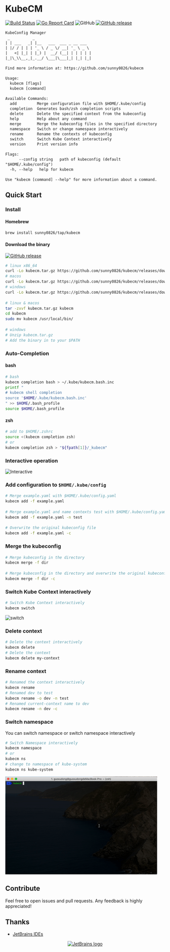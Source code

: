 # KubeCM

[![Build Status](https://travis-ci.org/sunny0826/kubecm.svg?branch=master)](https://travis-ci.org/sunny0826/kubecm)
[![Go Report Card](https://goreportcard.com/badge/github.com/sunny0826/kubecm)](https://goreportcard.com/report/github.com/sunny0826/kubecm)
![GitHub](https://img.shields.io/github/license/sunny0826/kubecm.svg)
[![GitHub release](https://img.shields.io/github/release/sunny0826/kubecm)](https://github.com/sunny0826/kubecm/releases)

```text
KubeConfig Manager
 _          _
| | ___   _| |__   ___  ___ _ __ ___
| |/ / | | | '_ \ / _ \/ __| '_ \ _ \
|   <| |_| | |_) |  __/ (__| | | | | |
|_|\_\\__,_|_.__/ \___|\___|_| |_| |_|

Find more information at: https://github.com/sunny0826/kubecm

Usage:
  kubecm [flags]
  kubecm [command]

Available Commands:
  add         Merge configuration file with $HOME/.kube/config
  completion  Generates bash/zsh completion scripts
  delete      Delete the specified context from the kubeconfig
  help        Help about any command
  merge       Merge the kubeconfig files in the specified directory
  namespace   Switch or change namespace interactively
  rename      Rename the contexts of kubeconfig
  switch      Switch Kube Context interactively
  version     Print version info

Flags:
      --config string   path of kubeconfig (default "$HOME/.kube/config")
  -h, --help   help for kubecm

Use "kubecm [command] --help" for more information about a command.
```

## Quick Start

### Install

#### Homebrew

```bash
brew install sunny0826/tap/kubecm
```

#### Download the binary

[![GitHub release](https://img.shields.io/github/release/sunny0826/kubecm)](https://github.com/sunny0826/kubecm/releases)

```bash
# linux x86_64
curl -Lo kubecm.tar.gz https://github.com/sunny0826/kubecm/releases/download/v${VERSION}/kubecm_${VERSION}_Linux_x86_64.tar.gz
# macos
curl -Lo kubecm.tar.gz https://github.com/sunny0826/kubecm/releases/download/v${VERSION}/kubecm_${VERSION}_Darwin_x86_64.tar.gz
# windows
curl -Lo kubecm.tar.gz https://github.com/sunny0826/kubecm/releases/download/v${VERSION}/kubecm_${VERSION}_Windows_x86_64.tar.gz

# linux & macos
tar -zxvf kubecm.tar.gz kubecm
cd kubecm
sudo mv kubecm /usr/local/bin/

# windows
# Unzip kubecm.tar.gz
# Add the binary in to your $PATH
```

### Auto-Completion

#### bash

```bash
# bash
kubecm completion bash > ~/.kube/kubecm.bash.inc
printf "
# kubecm shell completion
source '$HOME/.kube/kubecm.bash.inc'
" >> $HOME/.bash_profile
source $HOME/.bash_profile
```

#### zsh

```bash
# add to $HOME/.zshrc 
source <(kubecm completion zsh)
# or
kubecm completion zsh > "${fpath[1]}/_kubecm"
```

### Interactive operation

![Interactive](dosc/Interaction.gif)

### Add configuration to `$HOME/.kube/config`

```bash
# Merge example.yaml with $HOME/.kube/config.yaml
kubecm add -f example.yaml 

# Merge example.yaml and name contexts test with $HOME/.kube/config.yaml
kubecm add -f example.yaml -n test

# Overwrite the original kubeconfig file
kubecm add -f example.yaml -c
```

### Merge the kubeconfig

```bash
# Merge kubeconfig in the directory
kubecm merge -f dir

# Merge kubeconfig in the directory and overwrite the original kubeconfig file
kubecm merge -f dir -c
```

### Switch Kube Context interactively

```bash
# Switch Kube Context interactively
kubecm switch
```
![switch](dosc/switch.gif)

### Delete context

```bash
# Delete the context interactively
kubecm delete
# Delete the context
kubecm delete my-context
```
### Rename context

```bash
# Renamed the context interactively
kubecm rename
# Renamed dev to test
kubecm rename -o dev -n test
# Renamed current-context name to dev
kubecm rename -n dev -c
```
 
### Switch namespace

You can switch namespace or switch namespace interactively

```bash
# Switch Namespace interactively
kubecm namespace
# or
kubecm ns
# change to namespace of kube-system
kubecm ns kube-system
``` 
![ns](dosc/ns.gif)

## Contribute

Feel free to open issues and pull requests. Any feedback is highly appreciated!

## Thanks

- [JetBrains IDEs](https://www.jetbrains.com/?from=kubecm)

<p align="center">
  <a href="https://www.jetbrains.com/?from=kubecm" title="前往官网了解JetBrains出品的IDEs">
    <img src="dosc/jetbrains.svg" width="128" alt="JetBrains logo">
  </a>
</p>

